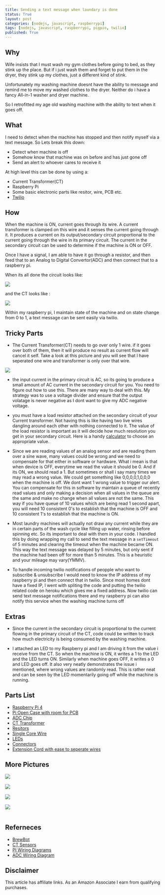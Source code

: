 ```yaml
---
title: Sending a text message when laundary is done
status: True
layout: post
categories: [nodejs, javascript, raspberrypi]
tags: [nodejs, javascript, raspberrypi, pigpio, twilio]
published: True
---
```


## Why
Wife insists that I must wash my gym clothes before going to bed, as they stink up the place. But if i just wash them and forget to put them in the dryer, they stink up my clothes, just a different kind of stink.

Unfortunately my washing machine doesnt have the ability to message and remind me to move my washed clothes to the dryer. Neither do i have a fancy All-in-1 washer and dryer machine. 

So I retrofitted my age old washing machine with the ability to text when it goes off.   

## What
I need to detect when the machine has stopped and then notify myself via a text message. So Lets break this down:

- Detect when machine is off
- Somehow know that machine was on before and has just gone off
- Send an alert to whoever cares to receive it   
 
At high level this can be done by using a:

- Current Transformer(CT)
- Raspberry Pi
- Some basic electronic parts like resitor, wire, PCB etc. 
- [Twilio](www.twilio.com/referral/rEcrln)

## How

When the machine is ON, current goes through its wire. A current transformer is clamped on this wire and it senses the current going through it. It produces a current on its output/secondary circuit proportional to the current going through the wire in its primary circuit. The current in the secondary circuit can be used to determine if the machine is ON or OFF.

Once I have a signal, I am able to have it go through a resistor, and then feed that to an Analog to Digital Convertor(ADC) and then connect that to a raspberry pi.

When its all done the circuit looks like:

<img src='/assets/laundry/pic1.jpg' class="center" />

and the CT looks like :

<img src='/assets/laundry/pic3.jpg' class="center" />

Within my raspberry pi, I maintain state of the machine and on state change from 0 to 1, a text message can be sent easily via twilio.

## Tricky Parts

- The Current Transformer(CT) needs to go over only 1 wire. if it goes over both of them, then it will produce no result as current flow will cancel it self. Take a look at this picture and you will see that I have seperated one wire and transformer is only over that wire.

<img src='/assets/laundry/pic7.jpg' class="center" />

- the input current in the primary circuit is AC, so its going to produce a small amount of AC current in the secondary circuit for you. You need to figure out how to use this. There are many way to deal with this. My strategy was to use a voltage divider and ensure that the output volatage is never negative as I dont want to give my ADC negative voltage. 

- you must have a load resistor attached on the secondary circuit of your Current transformer. Not having this is like having two live wires dangling around each other with nothing connected to it. The value of the load resistor is important as it will decide how much resolution you get in your secondary circuit. Here is a handy [calculator](https://tyler.anairo.com/projects/open-energy-monitor-calculator) to choose an appropriate value.

- Since we are reading values of an analog sensor and are reading them over a sine wave, many values could be wrong and we need to compensate for that either in software or hardware. What i mean is that when device is OFF, everytime we read the value it should be 0. And if its ON, we should read a 1. But sometimes or shall i say many times we may read a wrong value. We could get something like 0,0,0,0,1,0,0,0 when the machine is off. We dont want 1 wrong value to trigger our alert. You can compensate for this in software by maintain a queue of recently read values and only making a decision when all values in the queue are the same and make no change when all values are not the same. This way if you have queue of 10 values which are being read 1 second apart, you will need 10 consistent 0's to establish that the machine is OFF and 10 consistent 1's to establish that the machine is ON.
   
- Most laundry machines will actually not draw any current while they are in certain parts of the wash cycle like filling up water, rinsing before spinning etc. So its important to deal with them in your code. I handled this by doing wrapping my call to send the text message in a `setTimeout` of 5 minutes and clearing the timeout when the machine became ON. This way the text message was delayed by 5 minutes, but only sent if the machine had been off for more than 5 minutes. This is a heuristic and your mileage may vary(YMMV).

- To handle incoming twilio notifications of peopple who want to subscribe & unsubscribe I would need to know the IP address of my raspberry pi and then connect that in twilio. Since most homes dont have a fixed IP, I went with spliting the code and putting the twilio related code on heroku which gives me a fixed address. Now twilio can send text message notifications there and my raspberry pi can also notify this service when the washing machine turns off

## Extras

- Since the current in the secondary circuit is proportional to the current flowing in the primary circuit of the CT, code could be written to track how much electricity is being consumed by the washing machine.

- I attached an LED to my Raspberry pi and I am driving it from the value i receive from the CT. So when the machine is ON, it writes a 1 to the LED and the LED turns ON. Similarly when machine goes OFF, it writes a 0 and LED goes off. It also very neatly demonstrates the issue i mentioned, where wrong values are randomly read. This is rather neat and can be seen by the LED momentarily going off while the machine is running. 

## Parts List
- [Raspberry Pi 4](https://amzn.to/2modkn2)
- [Pi Open Case with room for PCB](https://amzn.to/2modkn2)
- [ADC Chip](https://amzn.to/2ndX5JM)
- [CT Transformer](https://amzn.to/2nZ9LnN)
- [Resitors](https://amzn.to/2oLwqV7)
- [Single Core Wire](https://amzn.to/2nXuVmg)
- [LEDs](https://amzn.to/2oKKQEX)
- [Connectors](https://amzn.to/2o3Vki9)
- [Extension Cord with ease to seperate wires](https://amzn.to/2oLG2iF)

## More Pictures

<img src='/assets/laundry/pic2.jpg' /> <br/><br/>
<img src='/assets/laundry/pic4.jpg' /> <br/><br/>
<img src='/assets/laundry/pic5.jpg' /> <br/><br/>
<img src='/assets/laundry/pic6.jpg' /> <br/><br/>

## Referneces

- [BrewBot](https://github.com/command-tab/brewbot)
- [CT Sensors](https://learn.openenergymonitor.org/electricity-monitoring/ct-sensors/yhdc-sct-013-000-ct-sensor-report)
- [PI Wiring Diagrams](https://docs.microsoft.com/en-us/windows/iot-core/learn-about-hardware/pinmappings/pinmappingsrpi)
- [ADC Wiring Diagram](https://learn.adafruit.com/raspberry-pi-analog-to-digital-converters/mcp3008)

## Disclaimer

This article has affiliate links. As an Amazon Associate I earn from qualifying purchases.

